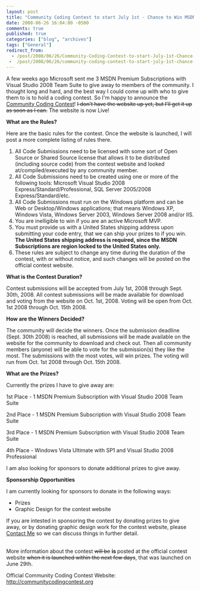 ```yaml
---
layout: post
title: "Community Coding Contest to start July 1st - Chance to Win MSDN Premium Subscription with VS'08 Team Suite, plus more"
date: 2008-06-26 16:04:00 -0500
comments: true
published: true
categories: ["blog", "archives"]
tags: ["General"]
redirect_from: 
  - /post/2008/06/26/Community-Coding-Contest-to-start-July-1st-Chance-to-Win-MSDN-Premium-Subscription-with-VS08-Team-Suite-plus-more
 -  /post/2008/06/26/community-coding-contest-to-start-july-1st-chance-to-win-msdn-premium-subscription-with-vs08-team-suite-plus-more
---
```

<!-- more -->
<p>
A few weeks ago Microsoft sent me 3 MSDN Premium Subscriptions with Visual Studio 2008 Team Suite to give away to members of the community. I thought long and hard, and the best way I could come up with who to give them to is to hold a coding contest. So I&#39;m happy to announce the <a href="http://communitycodingcontest.org">Community Coding Contest</a>! <strike>I don&#39;t have the website up yet, but I&#39;ll get it up as soon as I can.</strike> The website is now Live! 
</p>
<p>
<strong>What are the Rules?</strong>
</p>
<p>
Here are the basic rules for the contest. Once the website is launched, I will post a more complete listing of rules there.
</p>
<ol>
	<li>All Code Submissions need to be licensed with some sort of Open Source or Shared Source license that allows it to be distributed (including source code) from the contest website and looked at/compiled/executed by any community member. </li>
	<li>All Code Submissions need to be created using one or more of the following tools: Microsoft Visual Studio 2008 Express/Standard/Professional, SQL Server 2005/2008 Express/Standard/etc. </li>
	<li>All Code Submissions must run on the Windows platform and can be Web or Desktop/Windows applications; that means Windows XP, Windows Vista, Windows Server 2003, Windows Server 2008 and/or IIS. </li>
	<li>You are inelligible to win if you are an active Microsoft MVP.</li>
	<li>You must provide us with a United States shipping address upon submitting your code entry, that we can ship your prizes to if you win. <strong>The United States shipping address is required, since the MSDN Subscriptions are region locked to the United States only.</strong><br />
	</li>
	<li>These rules are subject to change any time during the duration of the contest, with or without notice, and such changes will be posted on the official contest website. </li>
</ol>
<p>
<strong>What is the Contest Duration?</strong>
</p>
<p>
Contest submissions will be accepted from July 1st, 2008 through Sept. 30th, 2008. All contest submissions will be made available for download and voting from the website on Oct. 1st, 2008. Voting will be open from Oct. 1st 2008 through Oct. 15th 2008.
</p>
<p>
<strong>How are the Winners Decided?</strong>
</p>
<p>
The community will decide the winners. Once the submission deadline (Sept. 30th 2008) is reached, all submissions will be made available on the website for the community to download and check out. Then all community members (anyone) will be able to vote for the submission(s) they like the most. The submissions with the most votes, will win prizes. The voting will run from Oct. 1st 2008 through Oct. 15th 2008. 
</p>
<p>
<strong>What are the Prizes?</strong>
</p>
<p>
Currently the prizes I have to give away are:
</p>
<p>
1st Place - 1 MSDN Premium Subscription with Visual Studio 2008 Team Suite
</p>
<p>
2nd Place - 1 MSDN Premium Subscription with Visual Studio 2008 Team Suite
</p>
<p>
3rd Place - 1 MSDN Premium Subscription with Visual Studio 2008 Team Suite
</p>
<p>
4th Place - Windows Vista Ultimate with SP1 and Visual Studio 2008 Professional 
</p>
<p>
I am also looking for sponsors to donate additional prizes to give away. 
</p>
<p>
<strong>Sponsorship Opportunities</strong>
</p>
<p>
I am currently looking for sponsors to donate in the following ways:
</p>
<ul>
	<li>Prizes</li>
	<li>Graphic Design for the contest website<br />
	</li>
</ul>
If you are intested in sponsoring the contest by donating prizes to give away, or by donating graphic design work for the contest website, please <a href="/contact.aspx">Contact Me</a> so we can discuss things in further detail.<br />
<br />
<p>
More information about the contest <strike>will be</strike> <strong>is </strong>posted at the official contest website <strike>when it is launched within the next few days</strike>, that was launched on June 29th. 
</p>
<p>
Official Community Coding Contest Website: <a href="http://communitycodingcontest.org">http://communitycodingcontest.org</a>
</p>
